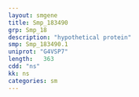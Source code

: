 ```yaml
---
layout: smgene
title: Smp_183490
grp: Smp_18
description: "hypothetical protein"
smp: Smp_183490.1
uniprot: "G4VSP7"
length:   363
cdd: "ns"
kk: ns
categories: sm
---
```

